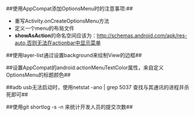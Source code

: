 ##使用AppCompat添加OptionsMenu时的注意事项:##

-   重写Activity.onCreateOptionsMenu方法
-   定义一个menu的布局文件
-   **showAsAction**的命名空间应该为：http://schemas.android.com/apk/res-auto,否则无法在actionbar中显示菜单

##使用layer-list通过设置background来绘制View的边框##

##设置AppCompat的android:actionMenuTextColor属性，来自定义OptionsMenu的标题颜色##


##adb usb无法启动时，使用netstat -ano | grep 5037 查找与其通讯的进程并杀死即可##

##使用git shortlog -s -n 来统计开发人员的提交次数##